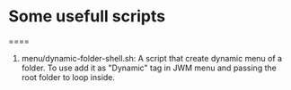 # Some usefull scripts #
====

1. menu/dynamic-folder-shell.sh: A script that create dynamic menu of a folder. To use add it as "Dynamic" tag in JWM menu and passing the root folder to loop inside.


